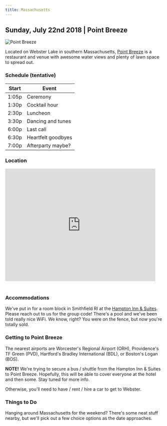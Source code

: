 ```yaml
---
title: Massachusetts
---
```


## Sunday, July 22nd 2018 | Point Breeze

![Point Breeze](/images/point_breeze.jpeg)

<!-- Please [RVSP here](https://goo.gl/forms/R4FaelVPDCOp7wJR2)! -->

Located on Webster Lake in southern Massachusetts, [Point Breeze](https://www.pointbreezeonwebsterlake.com/) is a restaurant and venue with awesome water views and plenty of lawn space to spread out.


### Schedule (tentative)

Start | Event
------------ | -------------
1:05p | Ceremony
1:30p | Cocktail hour
2:30p | Luncheon
3:30p | Dancing and tunes
6:00p | Last call
6:30p | Heartfelt goodbyes
7:00p | Afterparty maybe?


### Location

<iframe src="https://www.google.com/maps/embed?pb=!1m14!1m8!1m3!1d11853.750645891125!2d-71.8395641!3d42.0337945!3m2!1i1024!2i768!4f13.1!3m3!1m2!1s0x0%3A0xaa073de7c17309f!2sPoint+Breeze!5e0!3m2!1sen!2sus!4v1516558063789" width="480" height="360" frameborder="0" style="border:0; margin-bottom: 20px" allowfullscreen></iframe>


### Accommodations

We've put in for a room block in Smithfield RI at the [Hampton Inn & Suites](http://hamptoninn3.hilton.com/en/hotels/rhode-island/hampton-inn-and-suites-providence-smithfield-PVDSFHX/index.html). Please reach out to us for the group code! There's a pool and we've been told really nice WiFi. We know, right? You were on the fence, but *now* you're totally sold.


### Getting to Point Breeze

The nearest airports are Worcester's Regional Airport (ORH), Providence's TF Green (PVD), Hartford's Bradley International (BDL), or Boston's Logan (BOS).

**NOTE!** We're trying to secure a bus / shuttle from the Hampton Inn & Suites to Point Breeze. Hopefully, this will be able to cover everyone at the hotel and then some. Stay tuned for more info.

Otherwise, you'll need to have / rent / hire a car to get to Webster.


### Things to Do

Hanging around Massachusetts for the weekend? There's some neat stuff nearby, but we'll pick out a few choice options as the date approaches.

<!-- **bars**
- tbd
- tbd

**restaurants**
- tbd
- tbd

**other**
- tbd
 -->
